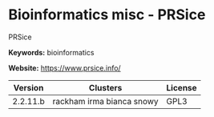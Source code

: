 # Bioinformatics misc - PRSice

PRSice

**Keywords:** bioinformatics

**Website:** <https://www.prsice.info/>

| Version | Clusters | License |
| ------- | -------- | ------- |
| 2.2.11.b | rackham irma bianca snowy | GPL3 |

